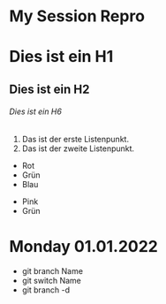 # My Session Repro

# Dies ist ein H1

## Dies ist ein H2

###### Dies ist ein H6

1. Das ist der erste Listenpunkt.
2. Das ist der zweite Listenpunkt. 

* Rot
* Grün
* Blau

- Pink
- Grün

# Monday 01.01.2022
- git branch Name
- git switch Name
- git branch -d
